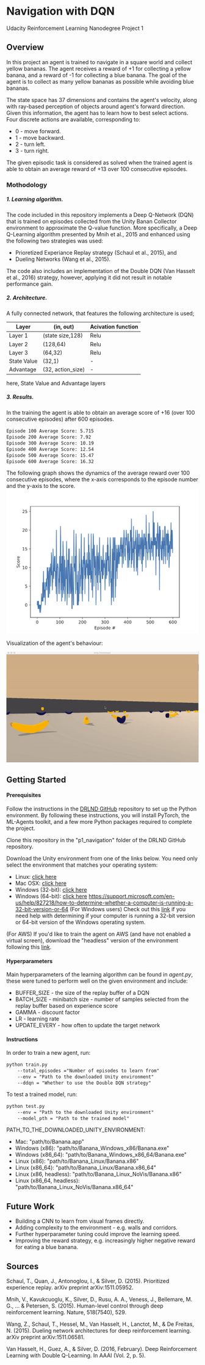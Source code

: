 # Navigation with DQN
Udacity Reinforcement Learning Nanodegree Project 1
## Overview

In this project an agent is trained to navigate in a square world and collect yellow bananas. 
The agent receives a reward of +1 for collecting a yellow banana, and a reward of -1 for collecting a blue banana. 
The goal of the agent is to collect as many yellow bananas as possible while avoiding blue bananas.

The state space has 37 dimensions and contains the agent's velocity, along with ray-based perception of objects around agent's forward direction. Given this information, the agent has to learn how to best select actions. Four discrete actions are available, corresponding to:

- 0 - move forward.
- 1 - move backward.
- 2 - turn left.
- 3 - turn right.

The given episodic task is considered as solved when the trained agent is able to obtain an average reward of +13 over 100 consecutive episodes.

### Mothodology

##### 1. Learning algorithm.
The code included in this repository implements a Deep Q-Network (DQN) that is trained on episodes collected from the Unity Banan Collector environment to approximate the Q-value function.
More specifically, a Deep Q-Learning algorithm presented by Mnih et al., 2015 and 
enhanced using the following two strategies was used:
 - Prioretized Experiance Replay strategy (Schaul et al., 2015), and
 - Dueling Networks (Wang et al., 2015).
 
The code also includes an implementation of the Double DQN (Van Hasselt et al., 2016) strategy, however, applying it did not result in notable performance gain.   

##### 2. Architecture.

A fully connected network, that features the following architecture is used;

| Layer         | (in, out)     | Acivation function |
| ------------- | ------------- |-------------       |
| Layer 1       | (state size,128)  | Relu|
| Layer 2 | (128,64)  |Relu  |
| Layer 3  | (64,32) |Relu  |
| State Value  | (32,1)  | -  |
| Advantage  | (32, action_size)  | -  |

here, State Value and Advantage layers 

##### 3. Results.

In the training the agent is able to obtain an average score of +16 (over 100 consecutive episodes) after 600 episodes.
```
Episode 100 Average Score: 5.715
Episode 200	Average Score: 7.92
Episode 300	Average Score: 10.19
Episode 400	Average Score: 12.54
Episode 500	Average Score: 15.47
Episode 600	Average Score: 16.32
```

The following graph shows the dynamics of the average reward over 100 consecutive episodes, where the x-axis corresponds to the episode number and the y-axis to the score.
![](Rewards.png)

Visualization of the agent's behaviour:

![](result.gif)


## Getting Started

#### Prerequisites
Follow the instructions in the [DRLND GitHub](https://github.com/udacity/deep-reinforcement-learning#dependencies) repository to set up the Python environment. 
By following these instructions, you will install PyTorch, the ML-Agents toolkit, and a few more Python packages required to complete the project.

Clone this repository in the "p1_navigation" folder of the DRLND GitHub repository.

Download the Unity environment from one of the links below. You need only select the environment that matches your operating system:

- Linux: [click here](https://s3-us-west-1.amazonaws.com/udacity-drlnd/P1/Banana/Banana_Linux.zip)
- Mac OSX: [click here](https://s3-us-west-1.amazonaws.com/udacity-drlnd/P1/Banana/Banana.app.zip)
- Windows (32-bit): [click here](https://s3-us-west-1.amazonaws.com/udacity-drlnd/P1/Banana/Banana_Windows_x86.zip)
- Windows (64-bit): [click here](https://s3-us-west-1.amazonaws.com/udacity-drlnd/P1/Banana/Banana_Windows_x86_64.zip)
https://support.microsoft.com/en-us/help/827218/how-to-determine-whether-a-computer-is-running-a-32-bit-version-or-64
(For Windows users) Check out this [link](https://support.microsoft.com/en-us/help/827218/how-to-determine-whether-a-computer-is-running-a-32-bit-version-or-64) if you need help with determining if your computer is running a 32-bit version or 64-bit version of the Windows operating system.

(For AWS) If you'd like to train the agent on AWS (and have not enabled a virtual screen), download the "headless" version of the environment following this [link](https://s3-us-west-1.amazonaws.com/udacity-drlnd/P1/Banana/Banana_Linux_NoVis.zip).

#### Hyperparameters

Main hyperparameters of the learning algorithm can be found in *agent.py*, these were tuned to perform well on the given environment and include:

- BUFFER_SIZE - the size of the replay buffer of a DQN
- BATCH_SIZE - minibatch size - number of samples selected from the replay buffer based on experience score
- GAMMA - discount factor
- LR - learning rate
- UPDATE_EVERY - how often to update the target network


#### Instructions
In order to train a new agent, run:
```
python train.py 
    --total_episodes ="Number of episodes to learn from" 
    --env = "Path to the downloaded Unity environment"
    --ddqn = "Whether to use the Double DQN strategy"
```
To test a trained model, run:
```
python test.py 
    --env = "Path to the downloaded Unity environment"
    --model_pth = "Path to the trained model"
```

PATH_TO_THE_DOWNLOADED_UNITY_ENVIRONMENT: 
- Mac: "path/to/Banana.app"
- Windows (x86): "path/to/Banana_Windows_x86/Banana.exe"
- Windows (x86_64): "path/to/Banana_Windows_x86_64/Banana.exe"
- Linux (x86): "path/to/Banana_Linux/Banana.x86"
- Linux (x86_64): "path/to/Banana_Linux/Banana.x86_64"
- Linux (x86, headless): "path/to/Banana_Linux_NoVis/Banana.x86"
- Linux (x86_64, headless): "path/to/Banana_Linux_NoVis/Banana.x86_64"

## Future Work

- Building a CNN to learn from visual frames directly.
- Adding complexity to the environment - e.g. walls and corridors.
- Further hyperparameter tuning could improve the learning speed.
- Improving the reward strategy, e.g. increasingly higher negative reward for eating a blue banana.

## Sources

Schaul, T., Quan, J., Antonoglou, I., & Silver, D. (2015). Prioritized experience replay. arXiv preprint arXiv:1511.05952.

Mnih, V., Kavukcuoglu, K., Silver, D., Rusu, A. A., Veness, J., Bellemare, M. G., ... & Petersen, S. (2015). Human-level control through deep reinforcement learning. Nature, 518(7540), 529.

Wang, Z., Schaul, T., Hessel, M., Van Hasselt, H., Lanctot, M., & De Freitas, N. (2015). Dueling network architectures for deep reinforcement learning. arXiv preprint arXiv:1511.06581.

Van Hasselt, H., Guez, A., & Silver, D. (2016, February). Deep Reinforcement Learning with Double Q-Learning. In AAAI (Vol. 2, p. 5).